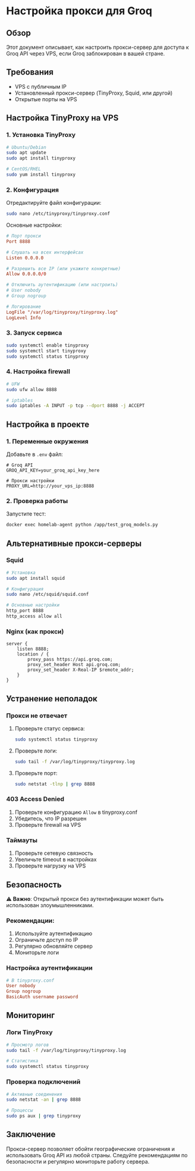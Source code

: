 # Настройка прокси для Groq

## Обзор

Этот документ описывает, как настроить прокси-сервер для доступа к Groq API через VPS, если Groq заблокирован в вашей стране.

## Требования

- VPS с публичным IP
- Установленный прокси-сервер (TinyProxy, Squid, или другой)
- Открытые порты на VPS

## Настройка TinyProxy на VPS

### 1. Установка TinyProxy

```bash
# Ubuntu/Debian
sudo apt update
sudo apt install tinyproxy

# CentOS/RHEL
sudo yum install tinyproxy
```

### 2. Конфигурация

Отредактируйте файл конфигурации:

```bash
sudo nano /etc/tinyproxy/tinyproxy.conf
```

Основные настройки:

```conf
# Порт прокси
Port 8888

# Слушать на всех интерфейсах
Listen 0.0.0.0

# Разрешить все IP (или укажите конкретные)
Allow 0.0.0.0/0

# Отключить аутентификацию (или настроить)
# User nobody
# Group nogroup

# Логирование
LogFile "/var/log/tinyproxy/tinyproxy.log"
LogLevel Info
```

### 3. Запуск сервиса

```bash
sudo systemctl enable tinyproxy
sudo systemctl start tinyproxy
sudo systemctl status tinyproxy
```

### 4. Настройка firewall

```bash
# UFW
sudo ufw allow 8888

# iptables
sudo iptables -A INPUT -p tcp --dport 8888 -j ACCEPT
```

## Настройка в проекте

### 1. Переменные окружения

Добавьте в `.env` файл:

```env
# Groq API
GROQ_API_KEY=your_groq_api_key_here

# Прокси настройки
PROXY_URL=http://your_vps_ip:8888
```

### 2. Проверка работы

Запустите тест:

```bash
docker exec homelab-agent python /app/test_groq_models.py
```

## Альтернативные прокси-серверы

### Squid

```bash
# Установка
sudo apt install squid

# Конфигурация
sudo nano /etc/squid/squid.conf

# Основные настройки
http_port 8888
http_access allow all
```

### Nginx (как прокси)

```nginx
server {
    listen 8888;
    location / {
        proxy_pass https://api.groq.com;
        proxy_set_header Host api.groq.com;
        proxy_set_header X-Real-IP $remote_addr;
    }
}
```

## Устранение неполадок

### Прокси не отвечает

1. Проверьте статус сервиса:
   ```bash
   sudo systemctl status tinyproxy
   ```

2. Проверьте логи:
   ```bash
   sudo tail -f /var/log/tinyproxy/tinyproxy.log
   ```

3. Проверьте порт:
   ```bash
   sudo netstat -tlnp | grep 8888
   ```

### 403 Access Denied

1. Проверьте конфигурацию `Allow` в tinyproxy.conf
2. Убедитесь, что IP разрешен
3. Проверьте firewall на VPS

### Таймауты

1. Проверьте сетевую связность
2. Увеличьте timeout в настройках
3. Проверьте нагрузку на VPS

## Безопасность

⚠️ **Важно**: Открытый прокси без аутентификации может быть использован злоумышленниками.

### Рекомендации:

1. Используйте аутентификацию
2. Ограничьте доступ по IP
3. Регулярно обновляйте сервер
4. Мониторьте логи

### Настройка аутентификации

```conf
# В tinyproxy.conf
User nobody
Group nogroup
BasicAuth username password
```

## Мониторинг

### Логи TinyProxy

```bash
# Просмотр логов
sudo tail -f /var/log/tinyproxy/tinyproxy.log

# Статистика
sudo systemctl status tinyproxy
```

### Проверка подключений

```bash
# Активные соединения
sudo netstat -an | grep 8888

# Процессы
sudo ps aux | grep tinyproxy
```

## Заключение

Прокси-сервер позволяет обойти географические ограничения и использовать Groq API из любой страны. Следуйте рекомендациям по безопасности и регулярно мониторьте работу сервера.
